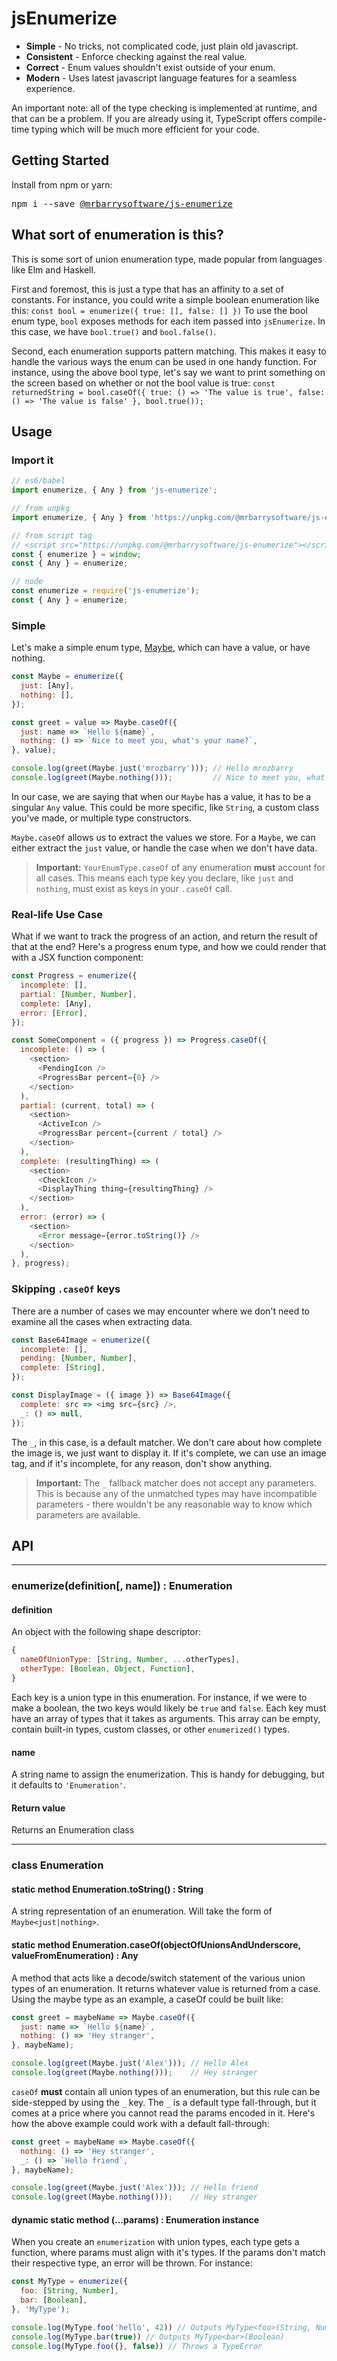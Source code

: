 # jsEnumerize

 - **Simple** - No tricks, not complicated code, just plain old javascript.
 - **Consistent** - Enforce checking against the real value.
 - **Correct** - Enum values shouldn't exist outside of your enum.
 - **Modern** - Uses latest javascript language features for a seamless experience.

An important note: all of the type checking is implemented at runtime, and that can be a problem.
If you are already using it, TypeScript offers compile-time typing which will be much more efficient for your code.

## Getting Started

Install from npm or yarn:

<pre>
npm i --save <a href="https://github.com/mrozbarry/js-enumerizer">@mrbarrysoftware/js-enumerize</a>
</pre>

## What sort of enumeration is this?

This is some sort of union enumeration type, made popular from languages like Elm and Haskell.

First and foremost, this is just a type that has an affinity to a set of constants.
For instance, you could write a simple boolean enumeration like this: `const bool = enumerize({ true: [], false: [] })`
To use the bool enum type, `bool` exposes methods for each item passed into `jsEnumerize`.
In this case, we have `bool.true()` and `bool.false()`.

Second, each enumeration supports pattern matching. This makes it easy to handle the various ways the enum can be used in one handy function.
For instance, using the above bool type, let's say we want to print something on the screen based on whether or not the bool value is true:
`const returnedString = bool.caseOf({ true: () => 'The value is true', false: () => 'The value is false' }, bool.true());`

## Usage

### Import it

```js
// es6/babel
import enumerize, { Any } from 'js-enumerize';

// from unpkg
import enumerize, { Any } from 'https://unpkg.com/@mrbarrysoftware/js-enumerize?module=1';

// from script tag
// <script src="https://unpkg.com/@mrbarrysoftware/js-enumerize"></script>
const { enumerize } = window;
const { Any } = enumerize;

// node
const enumerize = require('js-enumerize');
const { Any } = enumerize;
```

### Simple

Let's make a simple enum type, [Maybe](https://en.wikipedia.org/wiki/Option_type#Haskell), which can have a value, or have nothing.

```js
const Maybe = enumerize({
  just: [Any],
  nothing: [],
});

const greet = value => Maybe.caseOf({
  just: name => `Hello ${name}`,
  nothing: () => `Nice to meet you, what's your name?`,
}, value);

console.log(greet(Maybe.just('mrozbarry'))); // Hello mrozbarry
console.log(greet(Maybe.nothing()));         // Nice to meet you, what's your name
```

In our case, we are saying that when our `Maybe` has a value, it has to be a singular `Any` value.
This could be more specific, like `String`, a custom class you've made, or multiple type constructors.

`Maybe.caseOf` allows us to extract the values we store.
For a `Maybe`, we can either extract the `just` value, or handle the case when we don't have data.

> **Important:**
> `YourEnumType.caseOf` of any enumeration **must** account for all cases.
This means each type key you declare, like `just` and `nothing`, must exist as keys in your `.caseOf` call.

### Real-life Use Case

What if we want to track the progress of an action, and return the result of that at the end?
Here's a progress enum type, and how we could render that with a JSX function component:

```js
const Progress = enumerize({
  incomplete: [],
  partial: [Number, Number],
  complete: [Any],
  error: [Error],
});

const SomeComponent = ({ progress }) => Progress.caseOf({
  incomplete: () => (
    <section>
      <PendingIcon />
      <ProgressBar percent={0} />
    </section>
  ),
  partial: (current, total) => (
    <section>
      <ActiveIcon />
      <ProgressBar percent={current / total} />
    </section>
  ),
  complete: (resultingThing) => (
    <section>
      <CheckIcon />
      <DisplayThing thing={resultingThing} />
    </section>
  ),
  error: (error) => (
    <section>
      <Error message={error.toString()} />
    </section>
  ),
}, progress);
```

### Skipping `.caseOf` keys

There are a number of cases we may encounter where we don't need to examine all the cases when extracting data.

```js
const Base64Image = enumerize({
  incomplete: [],
  pending: [Number, Number],
  complete: [String],
});

const DisplayImage = ({ image }) => Base64Image({
  complete: src => <img src={src} />,
  _: () => null,
});
```

The `_`, in this case, is a default matcher.
We don't care about how complete the image is, we just want to display it.
If it's complete, we can use an image tag, and if it's incomplete, for any reason, don't show anything.

> **Important:**
> The `_` fallback matcher does not accept any parameters.
This is because any of the unmatched types may have incompatible parameters - there wouldn't be any reasonable way to know which parameters are available.

## API

---
### enumerize(definition[, name]) : Enumeration

#### definition

An object with the following shape descriptor:

```js
{
  nameOfUnionType: [String, Number, ...otherTypes],
  otherType: [Boolean, Object, Function],
}
```

Each key is a union type in this enumeration. For instance, if we were to make a boolean, the two keys would likely be `true` and `false`.
Each key must have an array of types that it takes as arguments. This array can be empty, contain built-in types, custom classes, or other `enumerized()` types.

#### name

A string name to assign the enumerization. This is handy for debugging, but it defaults to `'Enumeration'`.

#### Return value

Returns an Enumeration class

---
### class Enumeration

#### static method Enumeration.toString() : String

A string representation of an enumeration.
Will take the form of `Maybe<just|nothing>`.

#### static method Enumeration.caseOf(objectOfUnionsAndUnderscore, valueFromEnumeration) : Any

A method that acts like a decode/switch statement of the various union types of an enumeration.
It returns whatever value is returned from a case.
Using the maybe type as an example, a caseOf could be built like:

```js
const greet = maybeName => Maybe.caseOf({
  just: name => `Hello ${name}`,
  nothing: () => 'Hey stranger',
}, maybeName);

console.log(greet(Maybe.just('Alex'))); // Hello Alex
console.log(greet(Maybe.nothing()));    // Hey stranger
```

`caseOf` **must** contain all union types of an enumeration, but this rule can be side-stepped by using the `_` key.
The `_` is a default type fall-through, but it comes at a price where you cannot read the params encoded in it.
Here's how the above example could work with a default fall-through:

```js
const greet = maybeName => Maybe.caseOf({
  nothing: () => 'Hey stranger',
  _: () => `Hello friend`,
}, maybeName);

console.log(greet(Maybe.just('Alex'))); // Hello friend
console.log(greet(Maybe.nothing()));    // Hey stranger
```

#### dynamic static method <type>(...params) : Enumeration instance

When you create an `enumerization` with union types, each type gets a function, where params must align with it's types.
If the params don't match their respective type, an error will be thrown.
For instance:

```js
const MyType = enumerize({
  foo: [String, Number],
  bar: [Boolean],
}, 'MyType');

console.log(MyType.foo('hello', 42)) // Outputs MyType<foo>(String, Number)
console.log(MyType.bar(true)) // Outputs MyType<bar>(Boolean)
console.log(MyType.foo({}, false)) // Throws a TypeError
```
